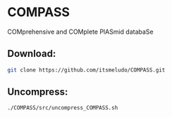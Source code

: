 # COMPASS
COMprehensive and COMplete PlASmid databaSe



Download:
---------

```Bash
git clone https://github.com/itsmeludo/COMPASS.git
```


Uncompress:
-----------

```Bash
./COMPASS/src/uncompress_COMPASS.sh
```

